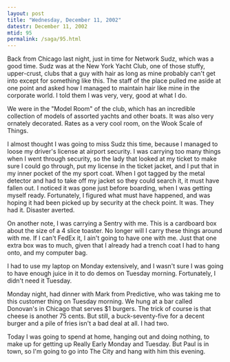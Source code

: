 ```yaml
---
layout: post
title: "Wednesday, December 11, 2002"
datestr: December 11, 2002
mtid: 95
permalink: /saga/95.html
---
```


Back from Chicago last night, just in time for Network Sudz, which was a good
time. Sudz was at the New York Yacht Club, one of those stuffy, upper-crust,
clubs that a guy with hair as long as mine probably can't get into except for
something like this. The staff of the place pulled me aside at one point and
asked how I managed to maintain hair like mine in the corporate world. I told
them I was very, very, good at what I do.

We were in the "Model Room" of the club, which has an incredible
collection of models of assorted yachts and other boats. It was also very ornately
decorated. Rates as a very cool room, on the Wook Scale of Things.

I almost thought I was going to miss Sudz this time, because I managed to loose
my driver's license at airport security. I was carrying too many things when
I went through security, so the lady that looked at my ticket to make sure I
could go through, put my license in the ticket jacket, and I put that in my
inner pocket of the my sport coat. When I got tagged by the metal detector and
had to take off my jacket so they could search it, it must have fallen out.
I noticed it was gone just before boarding, when I was getting myself ready.
Fortunately, I figured what must have happened, and was hoping it had been picked
up by security at the check point. It was. They had it. Disaster averted.

On another note, I was carrying a Sentry with me. This is a cardboard box about
the size of a 4 slice toaster. No longer will I carry these things around with
me. If I can't FedEx it, I ain't going to have one with me. Just that one extra
box was to much, given that I already had a trench coat I had to hang onto,
and my computer bag.

I had to use my laptop on Monday extensively, and I wasn't sure I was going
to have enough juice in it to do demos on Tuesday morning. Fortunately, I didn't
need it Tuesday.

Monday night, had dinner with Mark from Predictive, who was taking me to this
customer thing on Tuesday morning. We hung at a bar called Donovan's in Chicago
that serves $1 burgers. The trick of course is that cheese is another 75 cents.
But still, a buck-seventy-five for a decent burger and a pile of fries isn't
a bad deal at all. I had two.

Today I was going to spend at home, hanging out and doing nothing, to make
up for getting up Really Early Monday and Tuesday. But Paul is in town, so I'm
going to go into The City and hang with him this evening.

